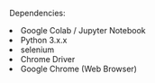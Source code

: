 Dependencies:
<li>Google Colab / Jupyter Notebook</li>
<li>Python 3.x.x</li>
<li>selenium</li>
<li>Chrome Driver</li>
<li>Google Chrome (Web Browser)</li>

